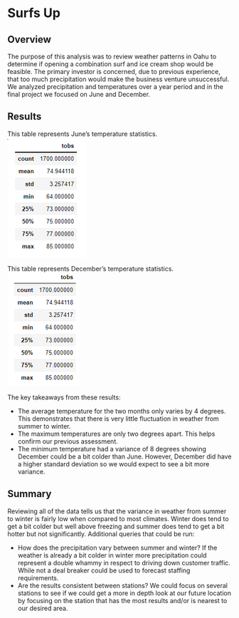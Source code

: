 # Surfs Up

## Overview
The purpose of this analysis was to review weather patterns in Oahu to determine if opening a combination surf and ice cream shop would be feasible. The primary investor is concerned, due to previous experience, that too much precipitation would make the business venture unsuccessful. We analyzed precipitation and temperatures over a year period and in the final project we focused on June and December.  

## Results
This table represents June’s temperature statistics. 
![June Temp]( https://github.com/gonzalesbarrett/surfs_up/blob/main/June%20Temps.png)

This table represents December’s temperature statistics.
![December Temp]( https://github.com/gonzalesbarrett/surfs_up/blob/main/Dec%20Temps.png)

The key takeaways from these results:
-	The average temperature for the two months only varies by 4 degrees. This demonstrates that there is very little fluctuation in weather from summer to winter. 
-	The maximum temperatures are only two degrees apart. This helps confirm our previous assessment. 
-	The minimum temperature had a variance of 8 degrees showing December could be a bit colder than June. However, December did have a higher standard deviation so we would expect to see a bit more variance. 

## Summary
Reviewing all of the data tells us that the variance in weather from summer to winter is fairly low when compared to most climates. Winter does tend to get a bit colder but well above freezing and summer does tend to get a bit hotter but not significantly. Additional queries that could be run:
-	How does the precipitation vary between summer and winter? If the weather is already a bit colder in winter more precipitation could represent a double whammy in respect to driving down customer traffic. While not a deal breaker could be used to forecast staffing requirements.
-	Are the results consistent between stations? We could focus on several stations to see if we could get a more in depth look at our future location by focusing on the station that has the most results and/or is nearest to our desired area. 
